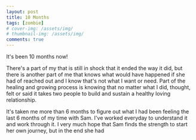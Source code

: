 ```yaml
---
layout: post
title: 10 Months
tags: [zombie]
# cover-img: /assets/img/
# thumbnail-img: /assets/img/
comments: true
---
```

It's been 10 months now!  

There's a part of my that is still in shock that it ended the way it did, but there is another part of me that knows what would have happened if she had of reached out and I know that's not what I want or need. Part of the healing and growing process is knowing that no matter what I did, thought, felt or said it takes two people to build and sustain a healthy loving relationship.  

It's taken me more than 6 months to figure out what I had been feeling the last 6 months of my time with Sam. I've worked everyday to understand it and work through it. I very much hope that Sam finds the strength to start her own journey, but in the end she had